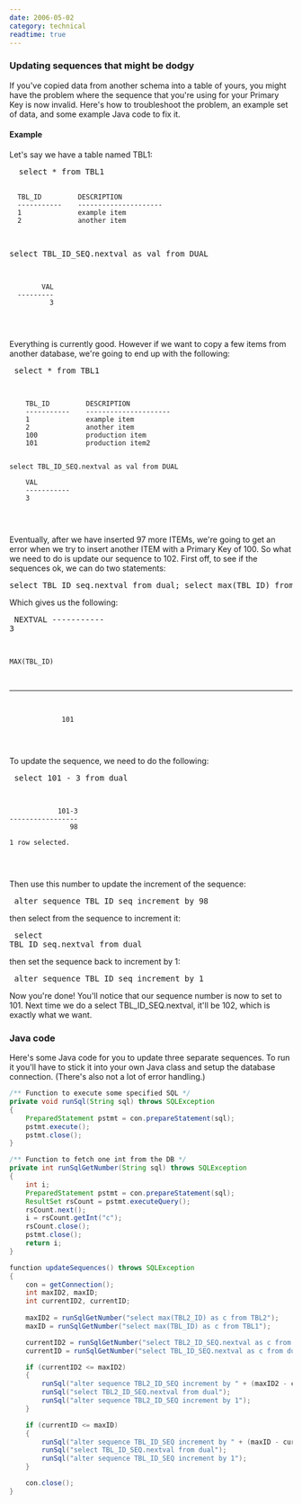 ```yaml
---
date: 2006-05-02
category: technical
readtime: true
---
```

<h3>Updating sequences that might be dodgy</h3>

<p>If you've copied data from another schema into a table of yours, you might have the problem where the sequence that you're using for your Primary Key is now invalid. Here's how to troubleshoot the problem, an example set of data, and some example Java code to fix it.</p>

<h4>Example</h4>
<p>Let's say we have a table named TBL1:</p><pre>
  select * from TBL1
 
      TBL_ID         DESCRIPTION
      -----------    ---------------------
      1              example item
      2              another item


  select TBL_ID_SEQ.nextval as val from DUAL
  
            VAL
      ---------
              3
</pre><p>Everything is currently good. However if we want to copy a few items from another database, we're going to end up with the following:</p><pre>
    select * from TBL1

        TBL_ID         DESCRIPTION
        -----------    ---------------------
        1              example item
        2              another item
        100            production item
        101            production item2


    select TBL_ID_SEQ.nextval as val from DUAL

        VAL
        -----------    
        3
</pre><p>Eventually, after we have inserted 97 more ITEMs, we're going to get an error when we try to insert another ITEM with a Primary Key of 100. So what we need to do is update our sequence to 102. First off, to see if the sequences ok, we can do two statements:</p><pre>
    select TBL_ID_seq.nextval from dual;
    select max(TBL_ID) from TBL1;
</pre><p>Which gives us the following:</p><pre>
            NEXTVAL
        -----------
                  3

    MAX(TBL_ID)
   -----------------
                 101
</pre><p>To update the sequence, we need to do the following:</p><pre>
    select 101 - 3 from dual
    
                101-3
    -----------------
                   98

    1 row selected.
</pre><p>Then use this number to update the increment of the sequence:</p><pre>    alter sequence TBL_ID_seq increment by 98
</pre><p>then select from the sequence to increment it:</p><pre>    select TBL_ID_seq.nextval from dual
</pre><p>then set the sequence back to increment by 1:</p><pre>    alter sequence TBL_ID_seq increment by 1
</pre><p>Now you're done! You'll notice that our sequence number is  now to set to 101. Next time we do a select TBL_ID_SEQ.nextval, it'll be 102, which is exactly what we want.</p><h3>Java code</h3>
<p>Here's some Java code for you to update three separate sequences. To run it you'll have to stick it into your own Java class and setup the database connection. (There's also not a lot of error handling.)</p>

```java
/** Function to execute some specified SQL */
private void runSql(String sql) throws SQLException
{
    PreparedStatement pstmt = con.prepareStatement(sql);
    pstmt.execute();
    pstmt.close();
}

/** Function to fetch one int from the DB */
private int runSqlGetNumber(String sql) throws SQLException
{
    int i;
    PreparedStatement pstmt = con.prepareStatement(sql);
    ResultSet rsCount = pstmt.executeQuery();
    rsCount.next();
    i = rsCount.getInt("c");
    rsCount.close();
    pstmt.close();
    return i;
}

function updateSequences() throws SQLException
{
    con = getConnection();
    int maxID2, maxID;
    int currentID2, currentID;
    
    maxID2 = runSqlGetNumber("select max(TBL2_ID) as c from TBL2");
    maxID = runSqlGetNumber("select max(TBL_ID) as c from TBL1");

    currentID2 = runSqlGetNumber("select TBL2_ID_SEQ.nextval as c from dual");
    currentID = runSqlGetNumber("select TBL_ID_SEQ.nextval as c from dual");

    if (currentID2 <= maxID2)
    {
        runSql("alter sequence TBL2_ID_SEQ increment by " + (maxID2 - currentID2));
        runSql("select TBL2_ID_SEQ.nextval from dual");
        runSql("alter sequence TBL2_ID_SEQ increment by 1");
    }

    if (currentID <= maxID)
    {
        runSql("alter sequence TBL_ID_SEQ increment by " + (maxID - currentID));
        runSql("select TBL_ID_SEQ.nextval from dual");
        runSql("alter sequence TBL_ID_SEQ increment by 1");
    }

    con.close();
}
```